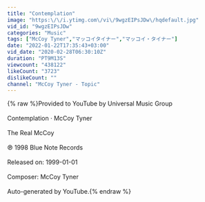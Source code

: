 ```yaml
---
title: "Contemplation"
image: "https:\/\/i.ytimg.com\/vi\/9wgzEIPsJDw\/hqdefault.jpg"
vid_id: "9wgzEIPsJDw"
categories: "Music"
tags: ["McCoy Tyner","マッコイタイナー","マッコイ・タイナー"]
date: "2022-01-22T17:35:43+03:00"
vid_date: "2020-02-28T06:30:10Z"
duration: "PT9M13S"
viewcount: "438122"
likeCount: "3723"
dislikeCount: ""
channel: "McCoy Tyner - Topic"
---
```

{% raw %}Provided to YouTube by Universal Music Group<br /><br />Contemplation · McCoy Tyner<br /><br />The Real McCoy<br /><br />℗ 1998 Blue Note Records<br /><br />Released on: 1999-01-01<br /><br />Composer: McCoy Tyner<br /><br />Auto-generated by YouTube.{% endraw %}
